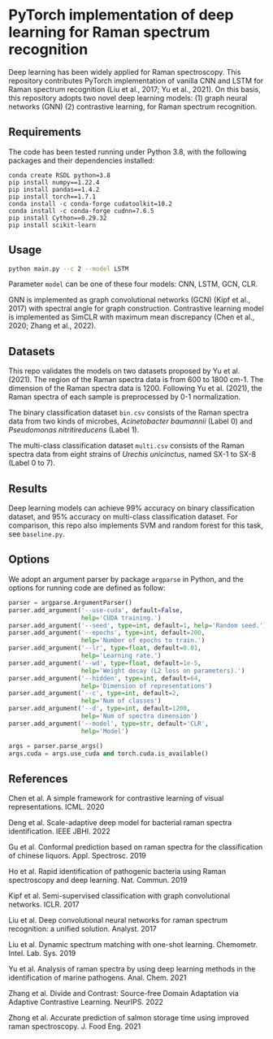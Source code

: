 # PyTorch implementation of deep learning for Raman spectrum recognition

Deep learning has been widely applied for Raman spectroscopy. This repository contributes PyTorch implementation of vanilla CNN and LSTM for Raman spectrum recognition (Liu et al., 2017; Yu et al., 2021). On this basis, this repository adopts two novel deep learning models: (1) graph neural networks (GNN) (2) contrastive learning, for Raman spectrum recognition.

## Requirements

The code has been tested running under Python 3.8, with the following packages and their dependencies installed:

```
conda create RSDL python=3.8
pip install numpy==1.22.4
pip install pandas==1.4.2
pip install torch==1.7.1
conda install -c conda-forge cudatoolkit=10.2  
conda install -c conda-forge cudnn=7.6.5
pip install Cython==0.29.32
pip install scikit-learn
```

## Usage

```bash
python main.py --c 2 --model LSTM
```

Parameter `model` can be one of these four models: CNN, LSTM, GCN, CLR.

GNN is implemented as graph convolutional networks (GCN) (Kipf et al., 2017) with spectral angle for graph construction. Contrastive learning model is implemented as SimCLR with maximum mean discrepancy (Chen et al., 2020; Zhang et al., 2022).

## Datasets

This repo validates the models on two datasets proposed by Yu et al. (2021). The region of the Raman spectra data is from 600 to 1800 cm-1. The dimension of the Raman spectra data is 1200. Following Yu et al. (2021), the Raman spectra of each sample is preprocessed by 0-1 normalization.

The binary classification dataset `bin.csv` consists of the Raman spectra data from two kinds of microbes, *Acinetobacter baumannii* (Label 0) and *Pseudomonas nitritireducens* (Label 1). 

The multi-class classification dataset `multi.csv` consists of the Raman spectra data from eight strains of *Urechis unicinctus*, named SX-1 to SX-8 (Label 0 to 7). 

## Results

Deep learning models can achieve 99% accuracy on binary classification dataset, and 95% accuracy on multi-class classification dataset. For comparison, this repo also implements SVM and random forest for this task, see `baseline.py`.

## Options

We adopt an argument parser by package  `argparse` in Python, and the options for running code are defined as follow:

```python
parser = argparse.ArgumentParser()
parser.add_argument('--use-cuda', default=False,
                    help='CUDA training.')
parser.add_argument('--seed', type=int, default=1, help='Random seed.')
parser.add_argument('--epochs', type=int, default=200,
                    help='Number of epochs to train.')
parser.add_argument('--lr', type=float, default=0.01,
                    help='Learning rate.')
parser.add_argument('--wd', type=float, default=1e-5,
                    help='Weight decay (L2 loss on parameters).')
parser.add_argument('--hidden', type=int, default=64,
                    help='Dimension of representations')
parser.add_argument('--c', type=int, default=2,
                    help='Num of classes')
parser.add_argument('--d', type=int, default=1200,
                    help='Num of spectra dimension')
parser.add_argument('--model', type=str, default='CLR',
                    help='Model')                    

args = parser.parse_args()
args.cuda = args.use_cuda and torch.cuda.is_available()
```

## References

Chen et al. A simple framework for contrastive learning of visual representations. ICML. 2020

Deng et al. Scale-adaptive deep model for bacterial raman spectra identification. IEEE JBHI. 2022

Gu et al. Conformal prediction based on raman spectra for the classification of chinese liquors. Appl. Spectrosc. 2019

Ho et al. Rapid identification of pathogenic bacteria using Raman spectroscopy and deep learning. Nat. Commun. 2019

Kipf et al. Semi-supervised classification with graph convolutional networks. ICLR. 2017

Liu et al. Deep convolutional neural networks for raman spectrum recognition: a unified solution. Analyst. 2017

Liu et al. Dynamic spectrum matching with one-shot learning. Chemometr. Intel. Lab. Sys. 2019

Yu et al. Analysis of raman spectra by using deep learning methods in the identification of marine pathogens. Anal. Chem. 2021

Zhang et al. Divide and Contrast: Source-free Domain Adaptation via Adaptive Contrastive Learning. NeurIPS. 2022

Zhong et al. Accurate prediction of salmon storage time using improved raman spectroscopy. J. Food Eng. 2021